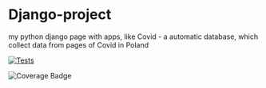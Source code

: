 # Django-project
my python django page with apps, like Covid - a automatic database, which collect data from pages of Covid in Poland

[![Tests](https://github.com/bartdob/Django-project/actions/workflows/testing.yml/badge.svg?branch=actions)](https://github.com/bartdob/Django-project/actions/workflows/testing.yml)

![Coverage Badge](https://img.shields.io/endpoint?url=https://gist.githubusercontent.com/bartdob/3de7c013a6bccafda7394b92d76875bc/raw/Django-project.json)

